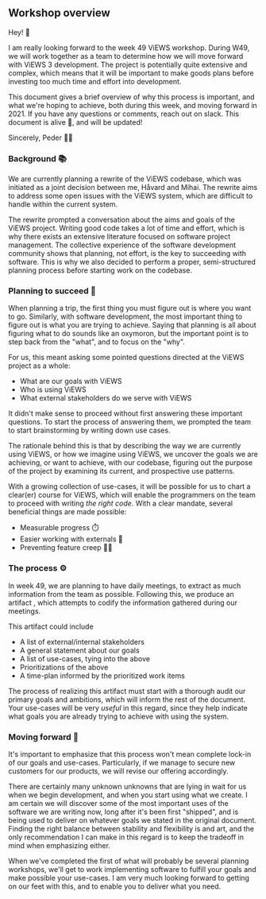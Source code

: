 
## Workshop overview 

Hey! 👋

I am really looking forward to the week 49 ViEWS workshop. During W49, we will
work together as a team to determine how we will move forward with ViEWS 3
development. The project is potentially quite extensive and complex, which
means that it will be important to make goods plans before investing too much
time and effort into development.

This document gives a brief overview of why this process is important, and what
we're hoping to achieve, both during this week, and moving forward in 2021. If
you have any questions or comments, reach out on slack. This document is alive
👹, and will be updated!

Sincerely, Peder 👨‍💻

### Background 📚

We are currently planning a rewrite of the ViEWS codebase, which was initiated
as a joint decision between me, Håvard and Mihai. The rewrite aims to address
some open issues with the ViEWS system, which are difficult to handle within
the current system. 

The rewrite prompted a conversation about the aims and goals of the ViEWS
project. Writing good code takes a lot of time and effort, which is why there
exists an extensive literature focused on software project management.  The
collective experience of the software development community shows that
planning, not effort, is the key to succeeding with software. This is why we
also decided to perform a proper, semi-structured planning process before
starting work on the codebase.

### Planning to succeed 🎯

When planning a trip, the first thing you must figure out is where you want to
go. Similarly, with software development, the most important thing to figure
out is what you are trying to achieve. Saying that planning is all about
figuring what to do sounds like an oxymoron, but the important point is
to step back from the "what", and to focus on the "why". 

For us, this meant asking some pointed questions directed at the ViEWS project
as a whole:

* What are our goals with ViEWS
* Who is using ViEWS
* What external stakeholders do we serve with ViEWS 

It didn't make sense to proceed without first answering these important
questions. To start the process of answering them, we prompted the team to
start brainstorming by writing down 
<span class="term">use case</span>s.

The rationale behind this is that by describing the way we are currently using
ViEWS, or how we imagine using ViEWS, we uncover the goals we are achieving, or
want to achieve, with our codebase, figuring out the purpose of the project by
examining its current, and prospective use patterns.

With a growing collection of use-cases, it will be possible for us to chart a
clear(er) course for ViEWS, which will enable the programmers on the team to
proceed with writing _the right code_. With a clear mandate, several beneficial
things are made possible:

* Measurable progress ⏱️
* Easier working with externals 🤝
* Preventing <span class="term">feature creep</span> 🧟‍♂️

### The process ⚙️

In week 49, we are planning to have daily meetings, to extract as much
information from the team as possible. Following this, we produce an 
<span class="term">artifact</span>
, which attempts to codify the information gathered
during our meetings.

This artifact could include

* A list of external/internal stakeholders
* A general statement about our goals
* A list of use-cases, tying into the above
* Prioritizations of the above
* A time-plan informed by the prioritized work items

The process of realizing this artifact must start with a thorough audit our
primary goals and ambitions, which will inform the rest of the document.
Your use-cases will be very _useful_ in this regard, since they help indicate
what goals you are already trying to achieve with using the system.

### Moving forward 🚀

It's important to emphasize that this process won't mean complete lock-in of
our goals and use-cases. Particularly, if we manage to secure new customers for
our products, we will revise our offering accordingly.

There are certainly many unknown unknowns that are lying in wait for us when we
begin development, and when you start using what we create. I am certain we
will discover some of the most important uses of the software we are writing
now, long after it's been first "shipped", and is being used to deliver on
whatever goals we stated in the original document. Finding the right balance
between stability and flexibility is and art, and the only recommendation I can
make in this regard is to keep the tradeoff in mind when emphasizing either.

When we've completed the first of what will probably be several planning
workshops, we'll get to work implementing software to fulfill your goals and
make possible your use-cases. I am very much looking forward to getting on our
feet with this, and to enable you to deliver what you need.
